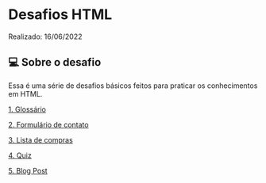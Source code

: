 # Desafios HTML

Realizado: 16/06/2022


## 💻 Sobre o desafio

Essa é uma série de desafios básicos feitos para praticar os conhecimentos em HTML.

[1. Glossário](https://github.com/KrossBR/rocketseat-challenges/blob/master/01%20-%20Desafios%20HTML/glossary.html)

[2. Formulário de contato](https://github.com/KrossBR/rocketseat-challenges/blob/master/01%20-%20Desafios%20HTML/contato.html)

[3. Lista de compras](https://github.com/KrossBR/rocketseat-challenges/blob/master/01%20-%20Desafios%20HTML/shopping-list.html)

[4. Quiz](https://github.com/KrossBR/rocketseat-challenges/blob/master/01%20-%20Desafios%20HTML/quiz.html)

[5. Blog Post](https://github.com/KrossBR/rocketseat-challenges/blob/master/01%20-%20Desafios%20HTML/blog-post.html)
